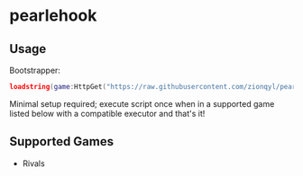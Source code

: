 # pearlehook

## Usage

Bootstrapper:
```lua
loadstring(game:HttpGet("https://raw.githubusercontent.com/zionqyl/pearlehook/refs/heads/main/bootstrapper.lua"))()
```
Minimal setup required; execute script once when in a supported game listed below with a compatible executor and that's it!

## Supported Games

- Rivals
